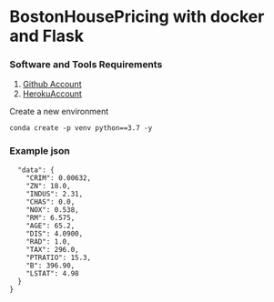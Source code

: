 # BostonHousePricing with docker and Flask

### Software and Tools Requirements

1. [Github Account](https://github.com)
2. [HerokuAccount](https://heroku.com)

Create a new environment

```
conda create -p venv python==3.7 -y
```

### Example json
``` {
  "data": {
    "CRIM": 0.00632,
    "ZN": 18.0,
    "INDUS": 2.31,
    "CHAS": 0.0,
    "NOX": 0.538,
    "RM": 6.575,
    "AGE": 65.2,
    "DIS": 4.0900,
    "RAD": 1.0,
    "TAX": 296.0,
    "PTRATIO": 15.3,
    "B": 396.90,
    "LSTAT": 4.98
  }
} 
```
